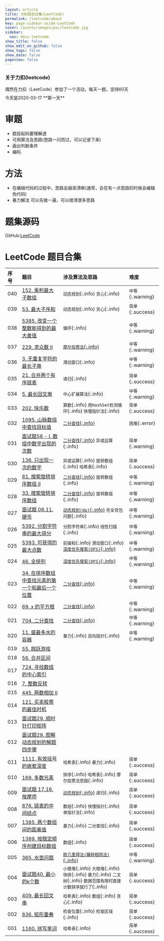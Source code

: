 ```yaml
---
layout: article
title: 力扣题目合集(LeetCode)
permalink: /leetcode/about
key: page-sidebar-aside-LeetCode
cover: /assets/images/pic/leetcode.jpg
sidebar:
  nav: docs-leetcode
show_title: false
show_edit_on_github: false
show_tags: false
show_date: false
pageview: false
---
```

<style>
  .hero-example p {
    margin: .5rem 0;
  }
  .hero-example--height {
    height: 500px;
  }
  .hero-fill-example {
    background-color: #ccc;
  }
  .hero-fill-example--dark {
    background-color: #123;
  }
  .hero-bg-image-example {
    background-image: url("/docs/assets/images/cover1.jpg");
  }
  .hero-bg-image-example--linear-gradient {
    background-image: linear-gradient(135deg, rgba(255, 69, 0, .5), rgba(255, 197, 0, .2)), url("/docs/assets/images/cover1.jpg");
  }
</style>

<div class="hero hero-example hero--dark hero-bg-image-example my-3">
  <div class="hero__content">
    <h3>关于力扣(leetcode)</h3>
    <p>偶然在力扣（LeetCode）参加了一个活动，每天一题，坚持60天</p>
    <p>今天是2020-03-17 **第一天**</p>
  </div>
</div>

# 审题
- 题目起码要理解透
- 可用算法及思路(思路一闪而过，可以记录下来)
- 画出判断条件
- 编码

# 方法
- 在编辑代码的过程中，思路会越渐清晰(通常，会在有一点思路的时候会编辑伪代码)
- 暴力解法 可以先做一遍，可以缕清很多思路

# 题集源码
GitHub:[LeetCode](https://github.com/javaniuniu/leetcode)

# LeetCode 题目合集

|序号| 题目 | 涉及算法及思路 |  难度 |
| :-----| :-----|:-----|:-----|
|040| [152. 乘积最大子数组](/leetcode/2020/0503/003/03) | `动态规划`{:.info}  `贪心`{:.info} |  `中等`{:.warning}  |
|039| [53. 最大子序和](/leetcode/2020/0503/003/02) | `动态规划`{:.info}  `贪心`{:.info} |  `简单`{:.success}  |
|038| [5385. 改变一个整数能得到的最大差值](/leetcode/2020/0503/003/01) | `循环`{:.info} |  `中等`{:.warning}   |
|037| [229. 求众数 II](/leetcode/2020/0502/002/09) | [`摩尔投票法`{:.info}](/algo/2020/0502/008) |  `中等`{:.warning}  |
|036| [3. 无重复字符的最长子串](/leetcode/2020/0502/002/08) | `滑动窗口`{:.info} |  `中等`{:.warning}  |
|035| [21. 合并两个有序链表](/leetcode/2020/0501/002) | `递归`{:.info} |  `简单`{:.success}  |
|034| [5. 最长回文串](/leetcode/2020/0501/001/07) | `中心扩展算法`{:.info} |  `中等`{:.warning}  |
|033| [202. 快乐数](/leetcode/2020/0430/030/06) | `算数`{:.info} `用HashSet检测循环`{:.info} `快慢指针法`{:.info} |  `简单`{:.success}  |
|032| [1095. 山脉数组中查找目标值](/leetcode/2020/0429/029/05) | [`二分查找`{:.info}](/alog/2020/0422/002)  |  `困难`{:.error}  |  
|031| [面试题56 - I. 数组中数字出现的次数](/leetcode/2020/0428/028/04) | [`二分查找`{:.info}](/alog/2020/0422/002) `异或运算`{:.info}  |  `简单`{:.warning}   |  
|030| [136. 只出现一次的数字](/leetcode/2020/0428/028/03) | `异或运算`{:.info} `旋转数组`{:.info} `哈希表`{:.info} |  `简单`{:.success}   |   
|029| [81. 搜索旋转排序数组 II](/leetcode/2020/0427/027/02) | [`二分查找`{:.info}](/alog/2020/0422/002)  `旋转数组`{:.info}  | `中等`{:.warning}  |
|028| [33. 搜索旋转排序数组](/leetcode/2020/0427/027/01) | [`二分查找`{:.info}](/alog/2020/0422/002)  `旋转数组`{:.info}  | `中等`{:.warning}  |  
|027| [面试题 08.11. 硬币](/leetcode/2020/0426/026/03) | [`动态规划(dp)`{:.info}](/alog/2020/0427/004) `完全背包问题`{:.info} |  `中等`{:.warning}   |  
|026| [5392. 分割字符串的最大得分](/leetcode/2020/0426/026) | `分割字符串`{:.info}  `线性扫描`{:.info} |  `中等`{:.warning}   |  
|025| [5393. 可获得的最大点数](/leetcode/2020/0426/025) | `前缀和`{:.info} `滑动窗口`{:.info} [`深度优先搜索(DFS)`{:.info}](/alog/2020/0423/003) | `中等`{:.warning}  |  
|024| [46. 全排列](/leetcode/2020/0425/025) | [`深度优先搜索(DFS)`{:.info}](/alog/2020/0423/003)   |  `中等`{:.warning}   |  
|023| [34. 在排序数组中查找元素的第一个和最后一个位置](/leetcode/2020/0423/024) |  [`二分查找`{:.info}](/alog/2020/0422/002)  | `中等`{:.warning}  |  
|022| [69. x 的平方根](/leetcode/2020/0423/023) |  [`二分查找`{:.info}](/alog/2020/0422/002)  |  `中等`{:.warning}   |  
|021| [704. 二分查找](/leetcode/2020/0419/022) | [`二分查找`{:.info}](/alog/2020/0422/002)   | `中等`{:.warning}  |  
|020| [11. 盛最多水的容器](/leetcode/2020/0418/021) | `暴力`{:.info} `双向指针`{:.info}   |  `中等`{:.warning}   |     
|019| [55. 跳跃游戏](/leetcode/2020/0417/020) |    |    |     
|018| [56. 合并区间](/leetcode/2020/0415/018) |    |    |     
|017| [724. 寻找数组的中心索引](/leetcode/2020/0415/018) |         
|016| [7. 整数反转](/leetcode/2020/0415/017) |    |    |     
|015| [445. 两数相加 II](/leetcode/2020/0414/016) |    |    |     
|014| [121. 买卖股票的最佳时机](/leetcode/2020/0412/015) |    |    |     
|013| [面试题29. 顺时针打印矩阵](/leetcode/2020/0411/014) |    |    |     
|012| [面试题29. 图解动态规划的解题四步骤](/leetcode/2020/0402/013) |    |    |     
|011| [1111. 有效括号的嵌套深度](/leetcode/2020/0401/012) |  `哈希表`{:.info} `暴力`{:.info}  | `简单`{:.success}   |     
|010| [169. 多数元素](/leetcode/2020/0325/010) |  `排序`{:.info} `哈希表`{:.info} `摩尔投票法思路`{:.info} |  `简单`{:.success}  |     
|009| [面试题 17.16. 按摩师](/leetcode/2020/0324/009) |  [`动态规划`{:.info}](/alog/2020/0427/004) `递归`{:.info}  |  `简单`{:.success}   |     
|008| [876. 链表的中间结点](/leetcode/2020/0323/008) |  `数组`{:.info} `快慢指针`{:.info}  `单指针法`{:.info} |  `简单`{:.success}    |     
|007| [1385. 两个数组间的距离值](/leetcode/2020/0322/007) |  `暴力`{:.info} `二分查找`{:.info}   |  `简单`{:.success}  |     
|006| [1389. 按既定顺序创建目标数组](/leetcode/2020/0322/006) |  `数组`{:.info}  |  `简单`{:.success}  |     
|005| [365. 水壶问题](/leetcode/2020/0321/005) |  [`欧几里得法(辗转相除法)`{:.info}](/math/2020/0429/001)  | `中等`{:.warning}   |     
|004| [面试题40. 最小的k个数](/leetcode/2020/0320/004) | `小根堆`{:.info} `大根堆`{:.info} `快排`{:.info} `暴力`{:.info} `二叉树`{:.info}  `数据范围有限时直接计数排序就行了`{:.info} |  `简单`{:.success}  |     
|003| [409. 最长回文串](/leetcode/2020/0319/003) |  `哈希表`{:.info} `数组`{:.info} `贪心`{:.info}  |  `简单`{:.success}  |     
|002| [836. 矩形重叠](/leetcode/2020/0318/002) |  `检查位置`{:.info} `检查区域`{:.info}  |   `简单`{:.success}   |     
|001| [1160. 拼写单词](/leetcode/2020/0317/001) | `哈希表`{:.info}   |  `简单`{:.success}  |   
